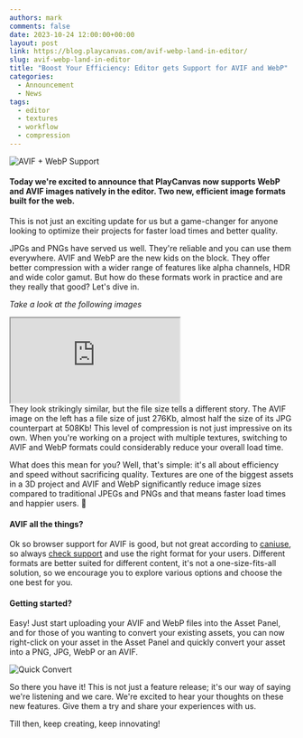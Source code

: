 ```yaml
---
authors: mark
comments: false
date: 2023-10-24 12:00:00+00:00
layout: post
link: https://blog.playcanvas.com/avif-webp-land-in-editor/
slug: avif-webp-land-in-editor
title: "Boost Your Efficiency: Editor gets Support for AVIF and WebP"
categories:
  - Announcement
  - News
tags:
  - editor
  - textures
  - workflow
  - compression
---
```


![AVIF + WebP Support](/img/avif-webp-icons.png)

#### Today we're excited to announce that PlayCanvas now supports WebP and AVIF images natively in the editor. Two new, efficient image formats built for the web.

This is not just an exciting update for us but a game-changer for anyone looking to optimize their projects for faster load times and better quality.

JPGs and PNGs have served us well. They're reliable and you can use them everywhere. AVIF and WebP are the new kids on the block. They offer better compression with a wider range of features like alpha channels, HDR and wide color gamut. But how do these formats work in practice and are they really that good? Let's dive in.

_Take a look at the following images_
<br/>
<iframe 
  src="https://codesandbox.io/embed/react-compare-image-forked-myp5cp?fontsize=14&hidenavigation=1&theme=dark"
  style={{
    width: "100%",
    height: "500px",
    border: "0",
    borderRadius: "4px",
    overflow: "hidden"
  }}
  title="react-compare-image (forked)"
  allow="accelerometer; ambient-light-sensor; camera; encrypted-media; geolocation; gyroscope; hid; microphone; midi; payment; usb; vr; xr-spatial-tracking"
  sandbox="allow-forms allow-modals allow-popups allow-presentation allow-same-origin allow-scripts"
></iframe>
<br/>
They look strikingly similar, but the file size tells a different story. The AVIF image on the left has a file size of just 276Kb, almost half the size of its JPG counterpart at 508Kb! This level of compression is not just impressive on its own. When you're working on a project with multiple textures, switching to AVIF and WebP formats could considerably reduce your overall load time.

What does this mean for you? Well, that's simple: it's all about efficiency and speed without sacrificing quality. Textures are one of the biggest assets in a 3D project and AVIF and WebP significantly reduce image sizes compared to traditional JPEGs and PNGs and that means faster load times and happier users. 🙌

#### AVIF all the things?

Ok so browser support for AVIF is good, but not great according to [caniuse](https://caniuse.com/?search=avif), so always [check support](https://dev.to/nucliweb/detect-avif-image-support-to-use-in-your-css-4pen) and use the right format for your users. Different formats are better suited for different content, it's not a one-size-fits-all solution, so we encourage you to explore various options and choose the one best for you.

#### Getting started?

Easy! Just start uploading your AVIF and WebP files into the Asset Panel, and for those of you wanting to convert your existing assets, you can now right-click on your asset in the Asset Panel and quickly convert your asset into a PNG, JPG, WebP or an AVIF.

![Quick Convert](/img/convert-animation.gif)
<br/>

So there you have it! This is not just a feature release; it's our way of saying we're listening and we care. We're excited to hear your thoughts on these new features. Give them a try and share your experiences with us.

Till then, keep creating, keep innovating!

